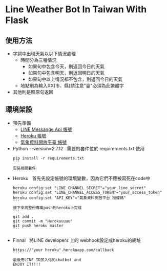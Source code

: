 ﻿# Line Weather Bot In Taiwan With Flask

## 使用方法
* 字詞中出現天氣以以下情況處理
    * 時間分為三種情況
        * 如果句中包含今天，則返回今日的天氣
        * 如果句中包含明天，則返回明日的天氣
        * 如果句中以上情況都不包含，則返回今日的天氣
    * 地點則為輸入XX(市、縣)請注意"臺"必須為此繁體字
* 其他則是照原句返回    
## 環境架設
* 預先準備
    * [LINE Messange Api 帳號](https://business.line.me/zh-hant/services/bot)
    * [Heroku 帳號](https://dashboard.heroku.com/)
    * [氣象資料開放平臺 帳號](http://opendata.cwb.gov.tw/index)
* Python --version=2.7.12  
    需要的套件位於 requirements.txt 使用  
    ```  
    pip install -r requirements.txt  
    ```  
    安裝相關套件  
* Heroku  
    首先先設定帳號的環境變數，因為它們不應被寫死在code中  
    ```  
    heroku config:set "LINE_CHANNEL_SECRET"="your_line_secret"  
    heroku config:set "LINE_CHANNEL_ACCESS_TOKEN"="your_access_token"  
    heroku config:set "API_KEY"="氣象資料開放平台 授權碼"  
    ```  
    接下來將整份專案push到heroku上完成  
    ```  
    git add .  
    git commit -m "Herokuuuuu"  
    git push heroku master  
    ```  
* Finnal  
    將LINE developers 上的 webhook設定成heroku的網址  
    ```  
    https://"your heroku".herokuapp.com/callback  
    ```  
    最後用LINE ID加入你的chatbot and  
    ENJOY IT!!!!
